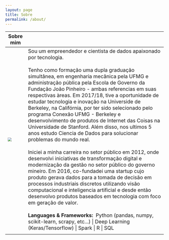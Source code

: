 ```yaml
---
layout: page
title: Sobre
permalink: /about/
---
```


| Sobre mim                                                    |                                                              |
| ------------------------------------------------------------ | ------------------------------------------------------------ |
| <img src="/Users/andrereggiani/Documents/my_website/ds_blog/images/Andre2.PNG" style="zoom:75%" /> | Sou um empreendedor e cientista de dados apaixonado por tecnologia.<br /><br />Tenho como formação uma dupla graduação simultânea, em engenharia mecânica pela UFMG e administração pública pela Escola de Governo da Fundação João Pinheiro - ambas referencias em suas respectivas àreas. Em 2017/18, tive a oportunidade de estudar tecnologia e inovação na Universide de Berkeley, na Califórnia, por ter sido selecionado pelo programa Conexão UFMG - Berkeley e desenvolvimento de produtos de Internet das Coisas na Universidade de Stanford. Além disso, nos ultimos 5 anos estudo Ciencia de Dados para solucionar problemas do mundo real. <br /><br />Iniciei a minha carreira no setor público em 2012, onde desenvolvi iniciativas de transformação digital e modernização da gestão no setor público do governo mineiro. Em 2016, co-fundadei uma startup cujo produto gerava dados para a tomada de decisão em processos industriais discretos utilizando visão computacional e inteligencia artificial e desde então desenvolvo produtos baseados em tecnologia com foco em geração de valor. <br /><br />**Languages & Frameworks: ** Python (pandas, numpy, scikit-learn, scrapy, etc...) \| Deep Learning (Keras/Tensorflow) \| Spark \| R \| SQL |
|                                                              |                                                              |

